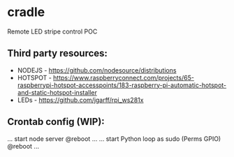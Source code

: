 # cradle
Remote LED stripe control POC





## Third party resources:

* NODEJS - https://github.com/nodesource/distributions
* HOTSPOT - https://www.raspberryconnect.com/projects/65-raspberrypi-hotspot-accesspoints/183-raspberry-pi-automatic-hotspot-and-static-hotspot-installer
* LEDs - https://github.com/jgarff/rpi_ws281x

## Crontab config (WIP):

... start node server @reboot ...
... start Python loop as sudo (Perms GPIO) @reboot ...



